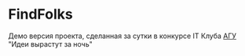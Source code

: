 # FindFolks
Демо версия проекта, сделанная за сутки в конкурсе IT Клуба [АГУ](http://www.asu.ru/) "Идеи вырастут за ночь"
